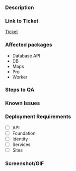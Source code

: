 <!-- Please make your PR title above^ match this format:  -->
<!-- chXXXX: Short summary of what this does -->
<!-- If there is no corresponding ticket for this PR, use standard Postlight commit naming -->

### Description

<!-- Describe what changes this PR makes in the present tense -->

### Link to Ticket

<!-- Edit the below link, replacing placeholder with ticket URL. Delete section if no ticket. -->

[Ticket](https://app.clubhouse.io/probablefutures/story/XXXX/)

### Affected packages

<!-- Remove non-affected packages from the list. Add missing packages if needed (only common ones listed below) -->

- Database API
- DB
- Maps
- Pro
- Worker

### Steps to QA

<!-- If this is a feature, what are the steps to try it out? -->
<!-- If this is a bug-fix, how do we verify the fix? -->

### Known Issues

<!-- Limitations of the PR, known bugs, and suggested workarounds. Delete this section if none. -->

### Deployment Requirements

<!-- If this PR requires deploy of any of the following, check the corresponding box -->

- [ ] API
- [ ] Foundation
- [ ] Identity
- [ ] Services
- [ ] Sites

### Screenshot/GIF

<!-- If this PR has a visual result, screenshot or record it and paste here. If not, delete this section. -->
